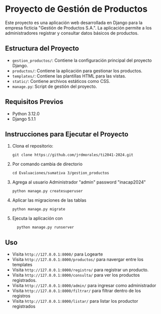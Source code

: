 # Proyecto de Gestión de Productos

Este proyecto es una aplicación web desarrollada en Django para la empresa ficticia "Gestión de Productos S.A.". La aplicación permite a los administradores registrar y consultar datos básicos de productos.

## Estructura del Proyecto

- `gestion_productos/`: Contiene la configuración principal del proyecto Django.
- `productos/`: Contiene la aplicación para gestionar los productos.
- `templates/`: Contiene las plantillas HTML para las vistas.
- `static/`: Contiene archivos estáticos como CSS.
- `manage.py`: Script de gestión del proyecto.

## Requisitos Previos

- Python 3.12.0 
- Django 5.1.1 

## Instrucciones para Ejecutar el Proyecto

1. Clona el repositorio:

       git clone https://github.com/jrdmorales/ti2041-2024.git

2. Por comando cambia de directorio

       cd Evaluaciones/sumativa 3/gestion_productos

3. Agrega al usuario Administrador  "admin" password "inacap2024"

       python manage.py createsuperuser 

4. Aplicar las migraciones de las tablas
       
       python manage.py migrate
   
5. Ejecuta la aplicación con 
               
         python manage.py runserver

## Uso
- Visita `http://127.0.0.1:8000/` para Logearte 
- Visita `http://127.0.0.1:8000/productos/` para navergar entre los templates
- Visita `http://127.0.0.1:8000/registro/` para registrar un producto.
- Visita `http://127.0.0.1:8000/consulta/` para ver los productos registrados.
- Visita `http://127.0.0.1:8000/admin/` para ingresar como administrador
- Visita `http://127.0.0.1:8000/filtrar/` para filtrar dentro de los registros
- Visita `http://127.0.0.1:8000/listar/` para listar los productor registrados



